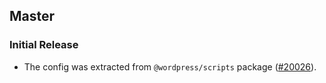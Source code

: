 ## Master

### Initial Release

- The config was extracted from `@wordpress/scripts` package ([#20026](https://github.com/WordPress/gutenberg/pull/20026)).
